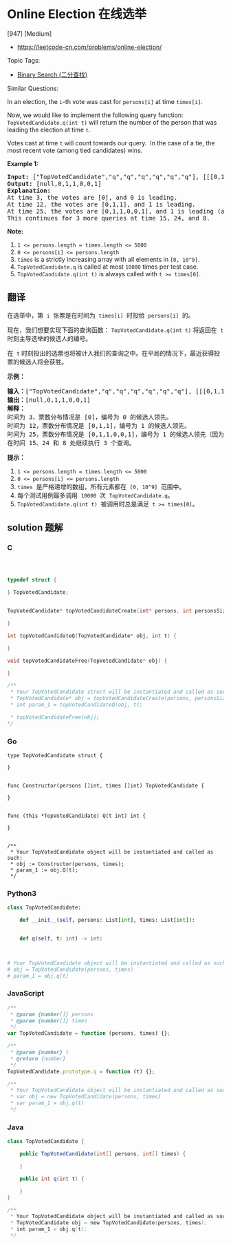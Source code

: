 # Online Election 在线选举

[947] [Medium]

- https://leetcode-cn.com/problems/online-election/

Topic Tags:

- [Binary Search (二分查找)](https://leetcode-cn.com/tag/binary-search/)

Similar Questions:

In an election, the `i`\-th vote was cast for `persons[i]` at time `times[i]`.

Now, we would like to implement the following query function: `TopVotedCandidate.q(int t)` will return the number of the person that was leading the election at time `t`.

Votes cast at time `t` will count towards our query.  In the case of a tie, the most recent vote (among tied candidates) wins.

**Example 1:**

<pre><strong>Input: </strong><span id="example-input-1-1">["TopVotedCandidate","q","q","q","q","q","q"]</span>, <span id="example-input-1-2">[[[0,1,1,0,0,1,0],[0,5,10,15,20,25,30]],[3],[12],[25],[15],[24],[8]]</span>
<strong>Output: </strong><span id="example-output-1">[null,0,1,1,0,0,1]</span>
<strong>Explanation: </strong>
At time 3, the votes are [0], and 0 is leading.
At time 12, the votes are [0,1,1], and 1 is leading.
At time 25, the votes are [0,1,1,0,0,1], and 1 is leading (as ties go to the most recent vote.)
This continues for 3 more queries at time 15, 24, and 8.
</pre>

**Note:**

1.  `1 <= persons.length = times.length <= 5000`
2.  `0 <= persons[i] <= persons.length`
3.  `times` is a strictly increasing array with all elements in `[0, 10^9]`.
4.  `TopVotedCandidate.q` is called at most `10000` times per test case.
5.  `TopVotedCandidate.q(int t)` is always called with `t >= times[0]`.

## 翻译

在选举中，第  `i`  张票是在时间为  `times[i]`  时投给  `persons[i]`  的。

现在，我们想要实现下面的查询函数： `TopVotedCandidate.q(int t)` 将返回在  `t` 时刻主导选举的候选人的编号。

在  `t` 时刻投出的选票也将被计入我们的查询之中。在平局的情况下，最近获得投票的候选人将会获胜。

**示例：**

<pre><strong>输入：</strong>["TopVotedCandidate","q","q","q","q","q","q"], [[[0,1,1,0,0,1,0],[0,5,10,15,20,25,30]],[3],[12],[25],[15],[24],[8]]
<strong>输出：</strong>[null,0,1,1,0,0,1]
<strong>解释：</strong>
时间为 3，票数分布情况是 [0]，编号为 0 的候选人领先。
时间为 12，票数分布情况是 [0,1,1]，编号为 1 的候选人领先。
时间为 25，票数分布情况是 [0,1,1,0,0,1]，编号为 1 的候选人领先（因为最近的投票结果是平局）。
在时间 15、24 和 8 处继续执行 3 个查询。
</pre>

**提示：**

1.  `1 <= persons.length = times.length <= 5000`
2.  `0 <= persons[i] <= persons.length`
3.  `times`  是严格递增的数组，所有元素都在  `[0, 10^9]`  范围中。
4.  每个测试用例最多调用  `10000`  次  `TopVotedCandidate.q`。
5.  `TopVotedCandidate.q(int t)`  被调用时总是满足  `t >= times[0]`。

## solution 题解

### C

```c



typedef struct {

} TopVotedCandidate;


TopVotedCandidate* topVotedCandidateCreate(int* persons, int personsSize, int* times, int timesSize) {

}

int topVotedCandidateQ(TopVotedCandidate* obj, int t) {

}

void topVotedCandidateFree(TopVotedCandidate* obj) {

}

/**
 * Your TopVotedCandidate struct will be instantiated and called as such:
 * TopVotedCandidate* obj = topVotedCandidateCreate(persons, personsSize, times, timesSize);
 * int param_1 = topVotedCandidateQ(obj, t);

 * topVotedCandidateFree(obj);
*/
```

### Go

```golang
type TopVotedCandidate struct {

}


func Constructor(persons []int, times []int) TopVotedCandidate {

}


func (this *TopVotedCandidate) Q(t int) int {

}


/**
 * Your TopVotedCandidate object will be instantiated and called as such:
 * obj := Constructor(persons, times);
 * param_1 := obj.Q(t);
 */
```

### Python3

```python
class TopVotedCandidate:

    def __init__(self, persons: List[int], times: List[int]):


    def q(self, t: int) -> int:



# Your TopVotedCandidate object will be instantiated and called as such:
# obj = TopVotedCandidate(persons, times)
# param_1 = obj.q(t)
```

### JavaScript

```javascript
/**
 * @param {number[]} persons
 * @param {number[]} times
 */
var TopVotedCandidate = function (persons, times) {};

/**
 * @param {number} t
 * @return {number}
 */
TopVotedCandidate.prototype.q = function (t) {};

/**
 * Your TopVotedCandidate object will be instantiated and called as such:
 * var obj = new TopVotedCandidate(persons, times)
 * var param_1 = obj.q(t)
 */
```

### Java

```java
class TopVotedCandidate {

    public TopVotedCandidate(int[] persons, int[] times) {

    }

    public int q(int t) {

    }
}

/**
 * Your TopVotedCandidate object will be instantiated and called as such:
 * TopVotedCandidate obj = new TopVotedCandidate(persons, times);
 * int param_1 = obj.q(t);
 */
```
